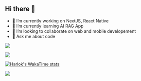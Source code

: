 ## Hi there 👋

- 🔭 I’m currently working on NextJS, React Native
- 🌱 I’m currently learning AI RAG App
- 👯 I’m looking to collaborate on web and mobile developement
- 💬 Ask me about code

![](https://komarev.com/ghpvc/?username=korbonya&color=green)

![](https://github-profile-summary-cards.vercel.app/api/cards/profile-details?username=korbonya&theme=solarized_dark) 

[![Harlok's WakaTime stats](https://github-readme-stats-seven-roan-78.vercel.app/api/wakatime?username=korbonya)](https://github.com/anuraghazra/github-readme-stats)

<picture>
  <source
    srcset="https://github-readme-stats-seven-roan-78.vercel.app/api?username=korbonya&show_icons=true&theme=dark"
    media="(prefers-color-scheme: dark)"
  />
  <source
    srcset="https://github-readme-stats-seven-roan-78.vercel.app/api?username=korbonya&show_icons=true"
    media="(prefers-color-scheme: light), (prefers-color-scheme: no-preference)"
  />
  <img src="https://github-readme-stats-seven-roan-78.vercel.app/api?username=korbonya&show_icons=true" />
</picture>
